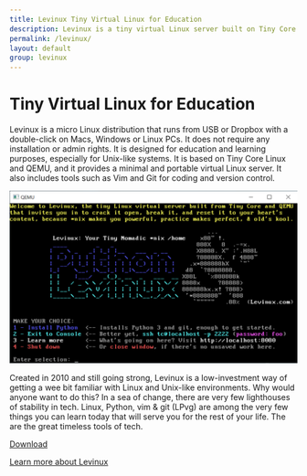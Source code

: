 ```yaml
---
title: Levinux Tiny Virtual Linux for Education
description: Levinux is a tiny virtual Linux server built on Tiny Core Linux and QEMU designed to give you a first (sometimes positive) experience with logging into text-based Terminal environments, the ssh command, and the vi editor. Having stuck your hand in the Gom Jabbar, you are now on the path to becoming a literate human.
permalink: /levinux/
layout: default
group: levinux
---
```


# Tiny Virtual Linux for Education

Levinux is a micro Linux distribution that runs from USB or Dropbox with a
double-click on Macs, Windows or Linux PCs. It does not require any
installation or admin rights. It is designed for education and learning
purposes, especially for Unix-like systems. It is based on Tiny Core Linux and
QEMU, and it provides a minimal and portable virtual Linux server. It also
includes tools such as Vim and Git for coding and version control.

![Levinux.png](/assets/images/Levinux.png)

Created in 2010 and still going strong, Levinux is a low-investment way of
getting a wee bit familiar with Linux and Unix-like environments. Why would
anyone want to do this? In a sea of change, there are very few lighthouses of
stability in tech. Linux, Python, vim & git (LPvg) are among the very few
things you can learn today that will serve you for the rest of your life. The
are the great timeless tools of tech.

[Download](https://github.com/miklevin/levinux/archive/master.zip)

<a href="https://levinux.com/">Learn more about Levinux</a>
